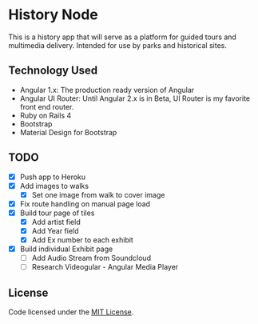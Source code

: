 # History Node

This is a history app that will serve as a platform for guided tours and multimedia delivery. Intended for use by parks and historical sites.

## Technology Used
+ Angular 1.x: The production ready version of Angular
+ Angular UI Router: Until Angular 2.x is in Beta, UI Router is my favorite front end router.
+ Ruby on Rails 4
+ Bootstrap
+ Material Design for Bootstrap

## TODO
+ [x] Push app to Heroku
+ [x] Add images to walks
  + [x] Set one image from walk to cover image
+ [x] Fix route handling on manual page load
+ [x] Build tour page of tiles  
  + [x] Add artist field
  + [x] Add Year field
  + [x] Add Ex number to each exhibit
+ [x] Build individual Exhibit page
  + [ ] Add Audio Stream from Soundcloud
  + [ ] Research Videogular - Angular Media Player

## License
Code licensed under the [MIT License](http://opensource.org/licenses/MIT).
